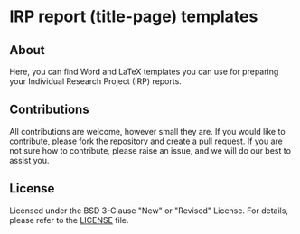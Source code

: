 # IRP report (title-page) templates

## About

Here, you can find Word and LaTeX templates you can use for preparing your Individual Research Project (IRP) reports.

## Contributions

All contributions are welcome, however small they are. If you would like to contribute, please fork the repository and create a pull request. If you are not sure how to contribute, please raise an issue, and we will do our best to assist you.

## License

Licensed under the BSD 3-Clause "New" or "Revised" License. For details, please refer to the [LICENSE](LICENSE) file.
